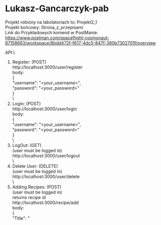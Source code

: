 # Lukasz-Gancarczyk-pab
Projekt robiony na labolatoriach to: Projekt2_1 <br />
Projekt końcowy: Strona_z_przepisami <br />
Link do Przykładowych komend w PostManie: https://www.postman.com/spaceflight-cosmonaut-87158663/workspace/8bdd472f-f617-4dc5-847f-380b7302701f/overview


API:\
  1.  Register: (POST)\
      http://localhost:3000/user/register\
      body:\
      {\
        "username": "<your_username>",\
        "password": "<your_password>"\
      }\
\
  2.  Login: (POST)\
      http://localhost:3000/user/login\
        body:\
        {\
          "username": "<your_username>",\
          "password": "<your_password>"\
        }\
\
  3.  LogOut: (GET)\
      (user must be logged in)\
      http://localhost:3000/user/logout\
\
  4.  Delete User: (DELETE)\
      (user must be logged in)\
      http://localhost:3000/user/delete\
\
  5.  Adding Recipes: (POST)\
      (user must be logged in)\
      returns recipe id\
      http://localhost:3000/recipe/add\
      body:\
        {\
          "Title": "<Title>",\
          "NoOfPortions": <portions (int)>,\
          "CookingTime": <time_in_minutes (int)>,\
          "Ingredients":[\
              "<your ingredient>", "<your ingredient>"\
          ],\
          "Instruction": "<your instruction>",\
          "Tags":[\
              "<your_tag>","<your_tag>"\
          ]\
        }\
  \
  6.  Edit Recipe: (PUT)\
      (user must be logged in and be owner)\
      http://localhost:3000/recipe/edit/<recipe_id>\
      body: (includes fields that you want to update)\
        {\
          "Title": "<your new title>"\
        }\
\
  7.  Delete Recipe: (DELETE)\
      (user must be logged in and be owner)\
      http://localhost:3000/recipe/delete/<recipe_id>\
\
  8.  Add/Edit/Delete Rate: (POST) \
      (user have one rate per recipe)\
      (user must be logged in)\
      http://localhost:3000/recipe/rate/<recipe_Id>/<rate (1-5),(0 - deletes rate)>\
\
  9.  Add Comment: (POST)\
      (user must be logged in)\
      http://localhost:3000/recipe/addcomment/<recipe_id>\
      body:\
        {\
        "Comment":"<your_comment>"\
        }\
\
  10. Delete Comment: (DELETE)\
      (user must be logged in and be comment owner)\
      http://localhost:3000/recipe/deletecomment/<comment_id>\
\
  11. Get Comment by id: (GET)\
      http://localhost:3000/recipe/getcomment/<comment_id>\
\
  12. Get All Recipes: (GET)\
      http://localhost:3000/recipe/getall\
\
  13. Get Recipe by Id: (GET)\
    http://localhost:3000/recipe/get/<recipe_id>\
\
  14. Get recipes by tag: (GET)\
      returns a list of Recipes which includes given tag\
      http://localhost:3000/recipe/tag/<tag_name>\
\
  15. Get recipes by userId: (GET)\
      return a list of Recipes created by given user\
      http://localhost:3000/recipe/getbyuserid/<user_id>\
\
